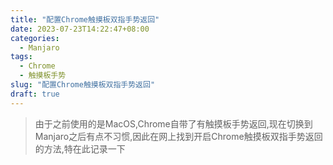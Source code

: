 ```yaml
---
title: "配置Chrome触摸板双指手势返回"
date: 2023-07-23T14:22:47+08:00
categories:
  - Manjaro
tags:
  - Chrome
  - 触摸板手势
slug: "配置Chrome触摸板双指手势返回"
draft: true
---
```


> 由于之前使用的是MacOS,Chrome自带了有触摸板手势返回,现在切换到Manjaro之后有点不习惯,因此在网上找到开启Chrome触摸板双指手势返回的方法,特在此记录一下